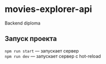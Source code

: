 # movies-explorer-api
Backend diploma

## Запуск проекта

`npm run start` — запускает сервер   
`npm run dev` — запускает сервер с hot-reload
